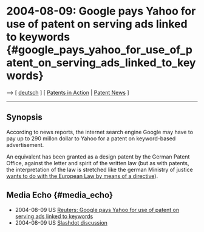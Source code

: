 # 2004-08-09: Google pays Yahoo for use of patent on serving ads linked to keywords {#google_pays_yahoo_for_use_of_patent_on_serving_ads_linked_to_keywords}

\--\> \[ [ deutsch](Google040809De "wikilink") \] \[ [ Patents in
Action](SwpikxraniEn "wikilink") \| [ Patent
News](SwpatcninoEn "wikilink") \]

------------------------------------------------------------------------

## Synopsis

According to news reports, the internet search engine Google may have to
pay up to 290 millon dollar to Yahoo for a patent on keyword-based
advertisement.

An equivalent has been granted as a design patent by the German Patent
Office, against the letter and spirit of the written law (but as with
patents, the interpretation of the law is stretched like the german
Ministry of justice [ wants to do with the European Law by means of a
directive](Cons040518En "wikilink")).

## Media Echo {#media_echo}

-   2004-08-09 US [Reuters: Google pays Yahoo for use of patent on
    serving ads linked to
    keywords](http://www.reuters.com/newsArticle.jhtml?type=businessNews&storyID=5915401 "wikilink")
-   2004-08-09 US [Slashdot
    discussion](http://yro.slashdot.org/article.pl?sid=04/08/09/2124241 "wikilink")
